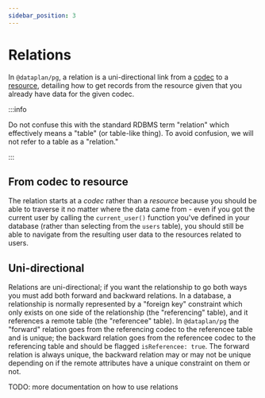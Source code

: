 ```yaml
---
sidebar_position: 3
---
```


# Relations

In `@dataplan/pg`, a relation is a uni-directional link from a
[codec](./codecs) to a [resource](./resources), detailing how to get records
from the resource given that you already have data for the given codec.

:::info

Do not confuse this with the standard RDBMS term "relation" which effectively
means a "table" (or table-like thing). To avoid confusion, we will not refer to
a table as a "relation."

:::

## From codec to resource

The relation starts at a _codec_ rather than a _resource_ because you should be
able to traverse it no matter where the data came from - even if you got the
current user by calling the `current_user()` function you've defined in your
database (rather than selecting from the `users` table), you should still be
able to navigate from the resulting user data to the resources related to
users.

## Uni-directional

Relations are uni-directional; if you want the relationship to go
both ways you must add both forward and backward relations. In a database, a
relationship is normally represented by a "foreign key" constraint which only
exists on one side of the relationship (the "referencing" table), and it
references a remote table (the "referencee" table). In `@dataplan/pg` the
"forward" relation goes from the referencing codec to the referencee table and
is unique; the backward relation goes from the referencee codec to the
referencing table and should be flagged `isReferencee: true`. The forward
relation is always unique, the backward relation may or may not be unique
depending on if the remote attributes have a unique constraint on them or not.

TODO: more documentation on how to use relations

